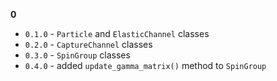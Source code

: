 **0**
- `0.1.0` - `Particle` and `ElasticChannel` classes
- `0.2.0` - `CaptureChannel` classes
- `0.3.0` - `SpinGroup` classes
- `0.4.0` - added `update_gamma_matrix()` method to `SpinGroup`